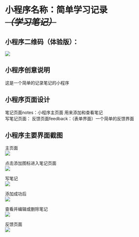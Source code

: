 # 小程序名称：简单学习记录  *~~（学习笔记）~~*

## 小程序二维码（体验版）：
![](https://github.com/sk-2017/web-wechat-2017/blob/master/1514080901228/images/%E4%BA%8C%E7%BB%B4%E7%A0%81%E4%BD%93%E9%AA%8C%E7%89%88.jpg)

## 小程序创意说明
这是一个简单的记录笔记的小程序

## 小程序页面设计
  笔记页面notes：小程序主页面  用来添加和查看笔记  
  写笔记页面：
  反馈页面feedback：（表单界面）一个简单的反馈界面  

## 小程序主要界面截图
主页面  
![](https://github.com/sk-2017/web-wechat-2017/blob/master/1514080901228/images/%E4%B8%BB%E9%A1%B5%E9%9D%A2.png)

点击添加图标进入笔记页面  
![](https://github.com/sk-2017/web-wechat-2017/blob/master/1514080901228/images/%E7%AC%94%E8%AE%B0%E9%A1%B5%E9%9D%A2.png)

写笔记  
![](https://github.com/sk-2017/web-wechat-2017/blob/master/1514080901228/images/%E5%86%99%E7%AC%94%E8%AE%B0.png)

添加成功后  
![](https://github.com/sk-2017/web-wechat-2017/blob/master/1514080901228/images/%E6%B7%BB%E5%8A%A0%E6%88%90%E5%8A%9F.png)  

查看并编辑或删除笔记  
![](https://github.com/sk-2017/web-wechat-2017/blob/master/1514080901228/images/%E7%BC%96%E8%BE%91%E6%9F%A5%E7%9C%8B%E7%AC%94%E8%AE%B0.png)  

反馈页面  
![](https://github.com/sk-2017/web-wechat-2017/blob/master/1514080901228/images/%E5%8F%8D%E9%A6%88%E9%A1%B5%E9%9D%A2.png)
